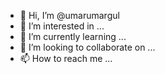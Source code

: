 - 👋 Hi, I’m @umarumargul
- 👀 I’m interested in ...
- 🌱 I’m currently learning ...
- 💞️ I’m looking to collaborate on ...
- 📫 How to reach me ...

<!---
umarumargul/umarumargul is a ✨ special ✨ repository because its `README.md` (this file) appears on your GitHub profile.
You can click the Preview link to take a look at your changes.
--->

